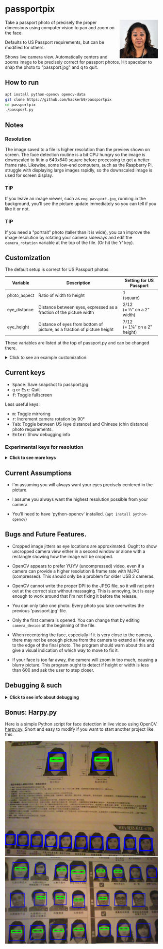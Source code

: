 # passportpix

<img src="./US-examples/good/img_good_12.jpg" align="right" width="25%">

Take a passport photo of precisely the proper dimensions using
computer vision to pan and zoom on the face.

Defaults to US Passport requirements, but can be modified for others.

Shows live camera view. Automatically centers and zooms image to be
precisely correct for passport photos. Hit spacebar to snap the photo
to "passport.jpg" and <kbd>q</kbd> to quit.

## How to run

``` bash
apt install python-opencv opencv-data
git clone https://github.com/hackerb9/passportpix
cd passportpix
./passport.py
```

## Notes

### Resolution

The image saved to a file is higher resolution than the preview shown
on screen. The face detection routine is a bit CPU hungry so the image
is downscaled to fit in a 640x640 square before processing to get a
better frame rate. Likewise, some low-end computers, such as the
Raspberry Pi, struggle with displaying large images rapidly, so the
downscaled image is used for screen display.

### TIP

If you leave an image viewer, such as `eog passport.jpg`, running
in the background, you'll see the picture update immediately so you
can tell if you like it or not.

### TIP

If you need a "portrait" photo (taller than it is wide), you can
improve the image resolution by rotating your camera sideways and edit
the `camera_rotation` variable at the top of the file. (Or hit the 'r'
key). 

## Customization

The default setup is correct for US Passport photos:

| Variable     | Description                                                              | Setting for US Passport         |
|--------------|--------------------------------------------------------------------------|---------------------------------|
| photo_aspect | Ratio of width to height                                                 | 1<br/>(square)                  |
| eye_distance | Distance between eyes, expressed as a fraction of the picture width      | 2/12<br/>(= ⅓" on a 2" width)   |
| eye_height   | Distance of eyes from bottom of picture, as a fraction of picture height | 7/12<br/>(= 1⅙" on a 2" height) |

These variables are listed at the top of passport.py and can be
changed there.

<details><summary>Click to see an example customization</summary>

### Example customization

If one need a visa to visit China, the photo requirements as of 2020 are:

| Variable     | Description                                                              | Setting for CN Visa             |
|--------------|--------------------------------------------------------------------------|---------------------------------|
| photo_width  | Width of printed photo                                                   | 33                              |
| photo_height | Height of printed photo                                                  | 48                              |
| photo_units  | Unit of measurement of width and height                                  | mm                              |
| photo_aspect | Ratio of width to height                                                 | 33/48                           |
| eye_height   | Distance of eyes from bottom of picture, as a fraction of picture height | 24/48<br/>(precisely in middle) |
| chin_height  | Distance of chin from bottom of picture, as a fraction of picture height | 7/48                            |

So, one would set:

``` python
# Setting for Chinese Visa photo
photo_width  = 33.0
photo_height = 48.0
photo_units  = "mm"
photo_aspect = photo_width/photo_height
eye_height   = 24.0 / 48.0
chin_height  = 7.0 / 48.0
use_chin_height = True
```

Note that by default `use_chin_height` is False, which causes
`eye_distance` to be used for calculating the scaling instead of
`chin_height`. You can also hit the <kbd>Tab</kbd> key to switch
between those two methods.

</details>

## Current keys

* <kbd>Space</kbd>: Save snapshot to passport.jpg
* <kbd>q</kbd> or <kbd>Esc</kbd>: Quit
* <kbd>f</kbd>: Toggle fullscreen

Less useful keys:
* <kbd>m</kbd>: Toggle mirroring
* <kbd>r</kbd>: Increment camera rotation by 90°
* <kbd>Tab</kbd>: Toggle between US (eye distance) and Chinese (chin distance) photo requirements.
* <kbd>Enter</kbd>: Show debugging info

### Experimental keys for resolution
<details><summary><b>Click to see more keys</b></summary>

<blockquote>

These keys change the downscale resolution which is used for both the
computer vision processing and for display on the screen. They do not
affect the output resolution in the saved file.

| Key          | Maximum height or width |
|--------------|-------------------------|
| <kbd>1</kbd> | 160                     |
| <kbd>2</kbd> | 320                     |
| <kbd>3</kbd> | 640 (default)           |
| <kbd>4</kbd> | 960                     |
| <kbd>5</kbd> | 1280                    |
| <kbd>0</kbd> | Native resolution       |

Note that OpenCV's builtin face detection algorithms failed for me on
160×160 images.
</blockquote>
</details>

## Current Assumptions

* I'm assuming you will always want your eyes precisely centered in the
picture.

* I assume you always want the highest resolution possible from your camera.

* You'll need to have 'python-opencv' installed. (`apt install python-opencv`) 

## Bugs and Future Features.

* Cropped image jitters as eye locations are approximated. Ought to
  show uncropped camera view either in a second window or alone with a
  rectangle showing how the image will be cropped.

* OpenCV appears to prefer YUYV (uncompressed) video, even if a camera
  can provide a higher resolution & frame rate with MJPG (compressed).
  This should only be a problem for older USB 2 cameras. 

* OpenCV cannot write the proper DPI to the JPEG file, so it will not
  print out at the correct size without massaging. This is annoying, but
  is easy enough to work around that I'm not fixing it before the
  release.

* You can only take one photo. Every photo you take overwrites the
  previous 'passport.jpg' file.

* Only the first camera is opened. You can change that by editing
  `camera_device` at the beginning of the file.

* When recentering the face, especially if it is very close to the
  camera, there may not be enough picture from the camera to extend all
  the way to the edge of the final photo. The program should warn about
  this and give a visual indication of which way to move to fix it.

* If your face is too far away, the camera will zoom in too much,
  causing a blurry picture. This program ought to detect if height or
  width is less than 600 and ask the user to step closer.

## Debugging &amp; such
<details><summary><b>Click to see info about debugging</b></summary>
<blockquote>

Mostly reminders to myself.

* To list all resolutions a camera is capable of:

  ```
  v4l2-ctl --list-formats-ext
  ```

* To print out the current GUI properties, hit <kbd>*</kbd>.

* OpenCV has unnecessarily confusing GUI window properties. In
  particular, it appears OpenCV was originally written using simple
  integer Booleans (0 or 1), but someone later came along and decided
  that was too sloppy and renamed them all. However, instead of using
  the typical True or False, they came up with new names for each
  variable so each has its own nearly-unique way of being used.

  I found this silly and hard to read, so I do not follow that
  practice. For example, I have replaced the following code:

  ```python
  isFull = (cv2.getWindowProperty(title, cv2.WND_PROP_FULLSCREEN) == cv2.WINDOW_FULLSCREEN)a
  cv2.setWindowProperty(title,
			cv2.WND_PROP_FULLSCREEN,
			cv2.WINDOW_NORMAL if isFull else cv2.WINDOW_FULLSCREEN)
  ```

  with:

  ```python
  isFull = cv2.getWindowProperty(title, cv2.WND_PROP_FULLSCREEN)
  cv2.setWindowProperty(title, cv2.WND_PROP_FULLSCREEN, 1 - isFull)
  ```

* Here are the OpenCV window properties and their official
  documentation (as of 2023). _(Italics mine.)_

   * `WND_PROP_FULLSCREEN`<br/>
       fullscreen property (can be `WINDOW_NORMAL` or `WINDOW_FULLSCREEN`).<br/>
       _Boolean `NORMAL` is 0 and `FULLSCREEN` is 1_

   * `WND_PROP_AUTOSIZE`<br/>
       autosize property (can be `WINDOW_NORMAL`, 0, or `WINDOW_AUTOSIZE`, 1).<br/>
       _Boolean `NORMAL` is 0 and `AUTOSIZE` is 1_
	   
   * `WND_PROP_ASPECT_RATIO`<br/>
       window's aspect ration (can be `WINDOW_FREERATIO` or `WINDOW_KEEPRATIO`).<br/>
       _Boolean `KEEPRATIO` is 0 and `FREERATIO` is 256_
	   
   * `WND_PROP_OPENGL`<br/>
       opengl support.<br/>
       _Presumed to be Boolean, but documentation does not specify._
	   
   * `WND_PROP_VISIBLE`<br/>
       checks whether the window exists and is visible.<br/>
       _Presumed to be Boolean, but documentation does not specify._
	   
   * `WND_PROP_TOPMOST`<br/>
       property to toggle normal window being topmost or not. <br/>
       _Presumed to be Boolean, but documentation does not specify._

</blockquote>
</details>

## Bonus: Harpy.py

Here is a simple Python script for face detection in live video using
OpenCV. <a href="harpy.py">harpy.py</a>. Short and easy to modify if
you want to start another project like this.

<img src="./README.md.d/harpy.py-screenshot2.jpg">

<img src="./README.md.d/harpy.py-screenshot3.jpg">



